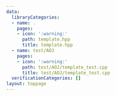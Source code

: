 ```yaml
---
data:
  libraryCategories:
  - name: .
    pages:
    - icon: ':warning:'
      path: template.hpp
      title: template.hpp
  - name: test/AOJ
    pages:
    - icon: ':warning:'
      path: test/AOJ/template_test.cpp
      title: test/AOJ/template_test.cpp
  verificationCategories: []
layout: toppage
---
```


